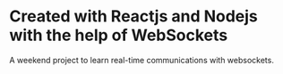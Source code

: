 # Created with Reactjs and Nodejs with the help of WebSockets

A weekend project to learn real-time communications with websockets.
